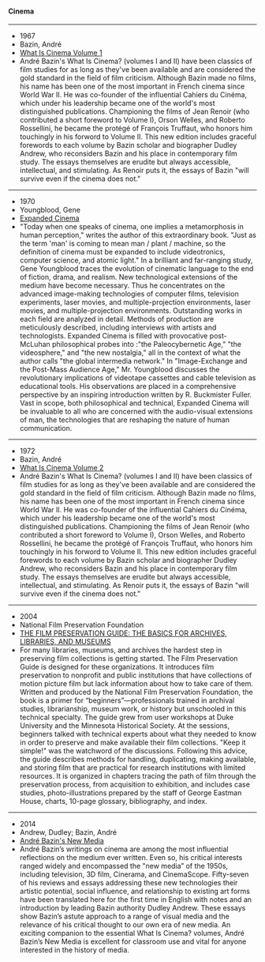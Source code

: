 #### Cinema
-------------------------
- 1967
- Bazin, André
- [What Is Cinema Volume 1](https://file.io/r8iWeD0WYI6e)
- André Bazin's What Is Cinema? (volumes I and II) have been classics of film studies for as long as they've been available and are considered the gold standard in the field of film criticism. Although Bazin made no films, his name has been one of the most important in French cinema since World War II. He was co-founder of the influential Cahiers du Cinéma, which under his leadership became one of the world's most distinguished publications. Championing the films of Jean Renoir (who contributed a short foreword to Volume I), Orson Welles, and Roberto Rossellini, he became the protégé of François Truffaut, who honors him touchingly in his forword to Volume II. This new edition includes graceful forewords to each volume by Bazin scholar and biographer Dudley Andrew, who reconsiders Bazin and his place in contemporary film study. The essays themselves are erudite but always accessible, intellectual, and stimulating. As Renoir puts it, the essays of Bazin "will survive even if the cinema does not."
-------------------------
- 1970
- Youngblood, Gene
- [Expanded Cinema](https://file.io/DOtzCj9jo5Qo)
- "Today when one speaks of cinema, one implies a metamorphosis in human perception," writes the author of this extraordinary book. "Just as the term 'man' is coming to mean man / plant / machine, so the definition of cinema must be expanded to include videotronics, computer science, and atomic light." In a brilliant and far-ranging study, Gene Youngblood traces the evolution of cinematic language to the end of fiction, drama, and realism. New technological extensions of the medium have become necessary. Thus he concentrates on the advanced image-making technologies of computer films, television experiments, laser movies, and multiple-projection environments, laser movies, and multiple-projection environments. Outstanding works in each field are analyzed in detail. Methods of production are meticulously described, including interviews with artists and technologists. Expanded Cinema is filled with provocative post-McLuhan philosophical probes into :"the Paleocybernetic Age," "the videosphere," and "the new nostalgia," all in the context of what the author calls "the global intermedia network." In "Image-Exchange and the Post-Mass Audience Age," Mr. Youngblood discusses the revolutionary implications of videotape cassettes and cable television as educational tools. His observations are placed in a comprehensive perspective by an inspiring introduction written by R. Buckmister Fuller. Vast in scope, both philosophical and technical, Expanded Cinema will be invaluable to all who are concerned with the audio-visual extensions of man, the technologies that are reshaping the nature of human communication.
-------------------------
- 1972
- Bazin, André
- [What Is Cinema Volume 2](https://file.io/gxaZUzGZgRym)
- André Bazin's What Is Cinema? (volumes I and II) have been classics of film studies for as long as they've been available and are considered the gold standard in the field of film criticism. Although Bazin made no films, his name has been one of the most important in French cinema since World War II. He was co-founder of the influential Cahiers du Cinéma, which under his leadership became one of the world's most distinguished publications. Championing the films of Jean Renoir (who contributed a short foreword to Volume I), Orson Welles, and Roberto Rossellini, he became the protégé of François Truffaut, who honors him touchingly in his forword to Volume II. This new edition includes graceful forewords to each volume by Bazin scholar and biographer Dudley Andrew, who reconsiders Bazin and his place in contemporary film study. The essays themselves are erudite but always accessible, intellectual, and stimulating. As Renoir puts it, the essays of Bazin "will survive even if the cinema does not."
-------------------------
- 2004
- National Film Preservation Foundation
- [THE FILM PRESERVATION GUIDE: THE BASICS FOR ARCHIVES, LIBRARIES, AND MUSEUMS](https://file.io/CaaZs04vevHD)
- For many libraries, museums, and archives the hardest step in preserving film collections is getting started. The Film Preservation Guide is designed for these organizations. It introduces film preservation to nonprofit and public institutions that have collections of motion picture film but lack information about how to take care of them. Written and produced by the National Film Preservation Foundation, the book is a primer for “beginners”—professionals trained in archival studies, librarianship, museum work, or history but unschooled in this technical specialty. The guide grew from user workshops at Duke University and the Minnesota Historical Society. At the sessions, beginners talked with technical experts about what they needed to know in order to preserve and make available their film collections. "Keep it simple!" was the watchword of the discussions. Following this advice, the guide describes methods for handling, duplicating, making available, and storing film that are practical for research institutions with limited resources. It is organized in chapters tracing the path of film through the preservation process, from acquisition to exhibition, and includes case studies, photo-illustrations prepared by the staff of George Eastman House, charts, 10-page glossary, bibliography, and index.
-------------------------
- 2014
- Andrew, Dudley; Bazin, André
- [André Bazin's New Media](https://file.io/8OoEzBCd4OYj)
- André Bazin’s writings on cinema are among the most influential reflections on the medium ever written. Even so, his critical interests ranged widely and encompassed the "new media” of the 1950s, including television, 3D film, Cinerama, and CinemaScope. Fifty-seven of his reviews and essays addressing these new technologies their artistic potential, social influence, and relationship to existing art forms have been translated here for the first time in English with notes and an introduction by leading Bazin authority Dudley Andrew. These essays show Bazin’s astute approach to a range of visual media and the relevance of his critical thought to our own era of new media. An exciting companion to the essential What Is Cinema? volumes, André Bazin’s New Media is excellent for classroom use and vital for anyone interested in the history of media.
